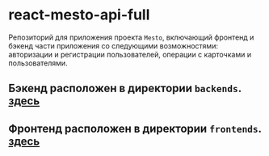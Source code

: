 # react-mesto-api-full
Репозиторий для приложения проекта `Mesto`, включающий фронтенд и бэкенд части приложения со следующими возможностями: авторизации и регистрации пользователей, операции с карточками и пользователями. 
## Бэкенд расположен в директории `backends`.  [здесь](http://api.pictures-host.nomoredomains.rocks/)
## Фронтенд расположен в директории  `frontends`. [здесь](http://pictures-host.nomoredomains.rocks/)
  

